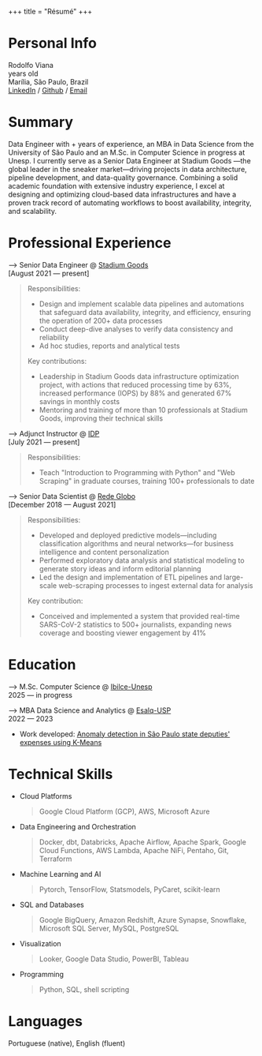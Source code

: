 +++
title = "Résumé"
+++

# Personal Info

Rodolfo Viana<br />
<span id="age"></span> years old<br />
Marília, São Paulo, Brazil<br />
[LinkedIn](https://www.linkedin.com/in/rodolfoviana/) / [Github](https://github.com/rodolfo-viana) / [Email](mailto:eu@rodolfoviana.com.br)

# Summary

Data Engineer with <span id="working-age"></span>+ years of experience, an MBA in Data Science from the University of São Paulo and an M.Sc. in Computer Science in progress at Unesp. I currently serve as a Senior Data Engineer at Stadium Goods —the global leader in the sneaker market—driving projects in data architecture, pipeline development, and data-quality governance. Combining a solid academic foundation with extensive industry experience, I excel at designing and optimizing cloud-based data infrastructures and have a proven track record of automating workflows to boost availability, integrity, and scalability.

# Professional Experience

⟶ Senior Data Engineer @ [Stadium Goods](https://www.stadiumgoods.com/)<br />
[August 2021 &mdash; present]

> Responsibilities:
> 
> - Design and implement scalable data pipelines and automations that safeguard data availability, integrity, and efficiency, ensuring the operation of 200+ data processes
> - Conduct deep-dive analyses to verify data consistency and reliability
> - Ad hoc studies, reports and analytical tests
> 
> Key contributions:
> 
> - Leadership in Stadium Goods data infrastructure optimization project, with actions that reduced processing time by 63%, increased performance (IOPS) by 88% and generated 67% savings in monthly costs
> - Mentoring and training of more than 10 professionals at Stadium Goods, improving their technical skills

⟶ Adjunct Instructor @ [IDP](https://www.idp.edu.br/techschool/mba-jornalismo-de-dados/)<br />
[July 2021 &mdash; present]

> Responsibilities: 
> 
> - Teach "Introduction to Programming with Python" and "Web Scraping" in graduate courses, training 100+ professionals to date

⟶ Senior Data Scientist @ [Rede Globo](https://redeglobo.globo.com/)<br />
[December 2018 &mdash; August 2021]

> Responsibilities:
> 
> - Developed and deployed predictive models&mdash;including classification algorithms and neural networks&mdash;for business intelligence and content personalization
> - Performed exploratory data analysis and statistical modeling to generate story ideas and inform editorial planning
> - Led the design and implementation of ETL pipelines and large-scale web-scraping processes to ingest external data for analysis
> 
> Key contribution:
> 
> - Conceived and implemented a system that provided real-time SARS-CoV-2 statistics to 500+ journalists, expanding news coverage and boosting viewer engagement by 41%

# Education

⟶ M.Sc. Computer Science @ [Ibilce-Unesp](https://www.ibilce.unesp.br/)<br />
2025 &mdash; in progress

⟶ MBA Data Science and Analytics @ [Esalq-USP](https://www.esalq.usp.br/)<br />
2022 &mdash; 2023<br />
- Work developed: [Anomaly detection in São Paulo state deputies' expenses using K-Means](/en/projetos/alesp-kmeans)

# Technical Skills

- Cloud Platforms
    > Google Cloud Platform (GCP), AWS, Microsoft Azure

- Data Engineering and Orchestration
    > Docker, dbt, Databricks, Apache Airflow, Apache Spark, Google Cloud Functions, AWS Lambda, Apache NiFi, Pentaho, Git, Terraform

- Machine Learning and AI
    > Pytorch, TensorFlow, Statsmodels, PyCaret, scikit-learn

- SQL and Databases
    > Google BigQuery, Amazon Redshift, Azure Synapse, Snowflake, Microsoft SQL Server, MySQL, PostgreSQL

- Visualization
    > Looker, Google Data Studio, PowerBI, Tableau

- Programming
    > Python, SQL, shell scripting

# Languages

Portuguese (native), English (fluent)

<script>
    document.addEventListener("DOMContentLoaded", () => {
      const today = new Date();
      const birthdate = new Date(1981, 2, 17);
      const start = new Date(2018, 0, 1);

      function yearsSince(d) {
        let y = today.getFullYear() - d.getFullYear();
        const m = today.getMonth() - d.getMonth();
        if (m < 0 || (m === 0 && today.getDate() < d.getDate())) y--;
        return y;
      }

      document.getElementById("age").textContent = yearsSince(birthdate);
      document.getElementById("working-age").textContent = yearsSince(start);
    });
</script>
